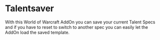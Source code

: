 # Talentsaver
With this World of Warcraft AddOn you can save your current Talent Specs and if you have to reset to switch to another spec you can easily let the AddOn load the saved template.
